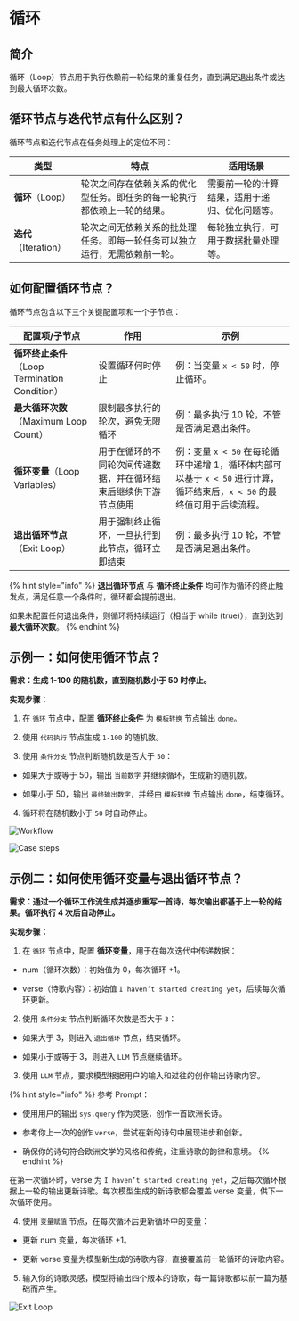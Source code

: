 # 循环

## 简介

循环（Loop）节点用于执行依赖前一轮结果的重复任务，直到满足退出条件或达到最大循环次数。

## 循环节点与迭代节点有什么区别？

循环节点和迭代节点在任务处理上的定位不同：

<table>
  <thead>
    <tr>
      <th>类型</th>
      <th>特点</th>
      <th>适用场景</th>
    </tr>
  </thead>
  <tbody>
    <tr>
      <td><strong>循环</strong>（Loop）</td>
      <td>轮次之间存在依赖关系的优化型任务。即任务的每一轮执行都依赖上一轮的结果。</td>
      <td>需要前一轮的计算结果，适用于递归、优化问题等。</td>
    </tr>
    <tr>
      <td><strong>迭代</strong>（Iteration）</td>
      <td>轮次之间无依赖关系的批处理任务。即每一轮任务可以独立运行，无需依赖前一轮。</td>
      <td>每轮独立执行，可用于数据批量处理等。</td>
    </tr>
  </tbody>
</table>

## 如何配置循环节点？

循环节点包含以下三个关键配置项和一个子节点：

<table>
  <thead>
    <tr>
      <th>配置项/子节点</th>
      <th>作用</th>
      <th>示例</th>
    </tr>
  </thead>
  <tbody>
    <tr>
      <td><strong>循环终止条件</strong>（Loop Termination Condition）</td>
      <td>设置循环何时停止</td>
      <td>例：当变量 <code>x < 50</code> 时，停止循环。</td>
    </tr>
    <tr>
      <td><strong>最大循环次数</strong>（Maximum Loop Count）</td>
      <td>限制最多执行的轮次，避免无限循环</td>
      <td>例：最多执行 10 轮，不管是否满足退出条件。</td>
    </tr>
    <tr>
      <td><strong>循环变量</strong>（Loop Variables）</td>
      <td>用于在循环的不同轮次间传递数据，并在循环结束后继续供下游节点使用</td>
      <td>例：变量 <code>x < 50</code> 在每轮循环中递增 1，循环体内部可以基于 <code>x < 50</code> 进行计算，循环结束后，<code>x < 50</code> 的最终值可用于后续流程。</td>
    </tr>
    <tr>
      <td><strong>退出循环节点</strong>（Exit Loop）</td>
      <td>用于强制终止循环，一旦执行到此节点，循环立即结束</td>
      <td>例：最多执行 10 轮，不管是否满足退出条件。</td>
    </tr>
  </tbody>
</table>

{% hint style="info" %}
**退出循环节点** 与 **循环终止条件** 均可作为循环的终止触发点，满足任意一个条件时，循环都会提前退出。

如果未配置任何退出条件，则循环将持续运行（相当于 while (true)），直到达到 **最大循环次数**。
{% endhint %}

## 示例一：如何使用循环节点？

**需求：生成 1-100 的随机数，直到随机数小于 50 时停止。**

**实现步骤**：

1. 在 `循环` 节点中，配置 **循环终止条件** 为 `模板转换` 节点输出 `done`。

2. 使用 `代码执行` 节点生成 `1-100` 的随机数。

3. 使用 `条件分支` 节点判断随机数是否大于 `50`：

  - 如果大于或等于 50，输出 `当前数字` 并继续循环，生成新的随机数。

  - 如果小于 50，输出 `最终输出数字`，并经由 `模板转换` 节点输出 `done`，结束循环。

4. 循环将在随机数小于 `50` 时自动停止。

![Workflow](https://assets-docs.dify.ai/2025/04/282013c48b46d3cc4ebf99323da10a31.png)

![Case steps](https://assets-docs.dify.ai/2025/04/9d9fb4db7093521000ac735a26f86962.png)

## 示例二：如何使用循环变量与退出循环节点？

**需求：通过一个循环工作流生成并逐步重写一首诗，每次输出都基于上一轮的结果。循环执行 4 次后自动停止。**

**实现步骤：**

1. 在 `循环` 节点中，配置 **循环变量**，用于在每次迭代中传递数据：

  - num（循环次数）：初始值为 0，每次循环 +1。

  - verse（诗歌内容）：初始值 `I haven’t started creating yet`，后续每次循环更新。

2. 使用 `条件分支` 节点判断循环次数是否大于 `3`：

  - 如果大于 3，则进入 `退出循环` 节点，结束循环。

  - 如果小于或等于 3，则进入 `LLM` 节点继续循环。

3. 使用 `LLM` 节点，要求模型根据用户的输入和过往的创作输出诗歌内容。

{% hint style="info" %}
参考 Prompt：

- 使用用户的输出 `sys.query` 作为灵感，创作一首欧洲长诗。

- 参考你上一次的创作 `verse`，尝试在新的诗句中展现进步和创新。

- 确保你的诗句符合欧洲文学的风格和传统，注重诗歌的韵律和意境。
{% endhint %}

在第一次循环时，verse 为 `I haven’t started creating yet`，之后每次循环根据上一轮的输出更新诗歌。每次模型生成的新诗歌都会覆盖 verse 变量，供下一次循环使用。

4. 使用 `变量赋值` 节点，在每次循环后更新循环中的变量：

  - 更新 num 变量，每次循环 +1。

  - 更新 verse 变量为模型新生成的诗歌内容，直接覆盖前一轮循环的诗歌内容。

5. 输入你的诗歌灵感，模型将输出四个版本的诗歌，每一篇诗歌都以前一篇为基础而产生。

![Exit Loop](https://assets-docs.dify.ai/2025/04/a2cf3366993cc7e5823f42c81a42c281.png)